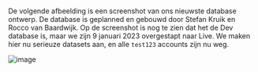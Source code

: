#

De volgende afbeelding is een screenshot van ons nieuwste database ontwerp. De database
is geplanned en gebouwd door Stefan Kruik en Rocco van Baardwijk. Op de screenshot
is nog te zien dat het de Dev database is, maar we zijn 9 januari 2023 overgestapt naar
Live. We maken hier nu serieuze datasets aan, en alle `test123` accounts zijn nu weg.

![image](uploads/3173df91eee3cffca5e6dc96965a7125/image.png)